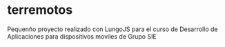 terremotos
==========

Pequenño proyecto realizado con LungoJS para el curso de Desarrollo de Aplicaciones para dispositivos moviles de Grupo SIE
